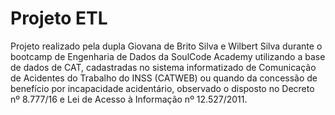 # Projeto ETL
 
 Projeto realizado pela dupla Giovana de Brito Silva e Wilbert Silva durante o bootcamp de Engenharia de Dados da SoulCode Academy utilizando a base de dados 
de CAT, cadastradas no sistema informatizado de Comunicação de Acidentes do Trabalho do INSS (CATWEB) ou quando da concessão de benefício por incapacidade acidentário, observado o disposto no Decreto nº 8.777/16 e Lei de Acesso à Informação nº 12.527/2011. 
